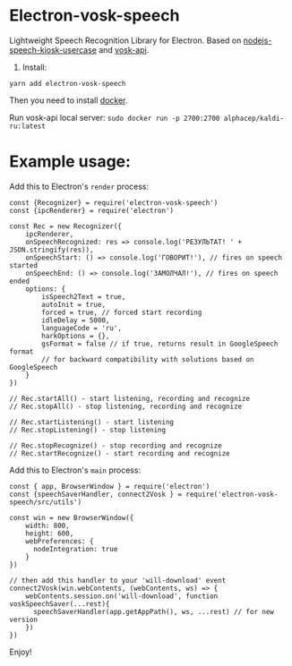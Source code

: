# Electron-vosk-speech
Lightweight Speech Recognition Library for Electron. Based on [nodejs-speech-kiosk-usercase](https://www.npmjs.com/package/nodejs-speech-kiosk-usercase) and [vosk-api](https://github.com/alphacep/vosk-api).

1. Install:

`yarn add electron-vosk-speech`

Then you need to install [docker](https://docs.docker.com/get-docker/).

Run vosk-api local server:
`sudo docker run -p 2700:2700 alphacep/kaldi-ru:latest`


<!-- To install python, read [this](https://realpython.com/installing-python/) guide.
```
sudo apt-get update
sudo apt-get install python3.8
pip3 install vosk
``` -->
<!-- 
Before build duckling you need to install [haskell](https://www.fpcomplete.com/haskell/get-started/)
Then:
```
sudo apt-get update
sudo apt-get install libpcre3 libpcre3-dev
cd duckling
stack build
```
Run duckling server:
```
stack exec duckling-example-exe
```
The first time you run it, it will download all required packages.

This runs a basic HTTP server. Example request:
```
$ curl -XPOST http://0.0.0.0:8000/parse --data 'locale=en_GB&text=tomorrow at eight'
``` -->

<!-- 2. Then, you need to download vosk's speech model:
For example:
```
#download and save 2 models (ru, en)
cd node_modules/electron-vosk-speech/scripts
sh dl_models.sh
```
You can find list of vosk pretrained models [here](https://alphacephei.com/vosk/models.html).

Then, you can find all available lang-models in file src/models.js -->


# Example usage:
Add this to Electron's `render` process:

```
const {Recognizer} = require('electron-vosk-speech')
const {ipcRenderer} = require('electron')

const Rec = new Recognizer({
	ipcRenderer, 
	onSpeechRecognized: res => console.log('РЕЗУЛЬТАТ! ' + JSON.stringify(res)), 
	onSpeechStart: () => console.log('ГОВОРИТ!'), // fires on speech started
	onSpeechEnd: () => console.log('ЗАМОЛЧАЛ!'), // fires on speech ended
	options: {
		isSpeech2Text = true,
		autoInit = true,
		forced = true, // forced start recording
		idleDelay = 5000,
		languageCode = 'ru',
		harkOptions = {},
		gsFormat = false // if true, returns result in GoogleSpeech format
		// for backward compatibility with solutions based on GoogleSpeech
	}
})

// Rec.startAll() - start listening, recording and recognize
// Rec.stopAll() - stop listening, recording and recognize

// Rec.startListening() - start listening
// Rec.stopListening() - stop listening

// Rec.stopRecognize() - stop recording and recognize
// Rec.startRecognize() - start recording and recognize
```

Add this to Electron's `main` process:
```
const { app, BrowserWindow } = require('electron')
const {speechSaverHandler, connect2Vosk } = require('electron-vosk-speech/src/utils')

const win = new BrowserWindow({
    width: 800,
    height: 600,
    webPreferences: {
      nodeIntegration: true
    }
})

// then add this handler to your 'will-download' event
connect2Vosk(win.webContents, (webContents, ws) => {
    webContents.session.on('will-download', function voskSpeechSaver(...rest){
      speechSaverHandler(app.getAppPath(), ws, ...rest) // for new version
    })
})
```
Enjoy!
